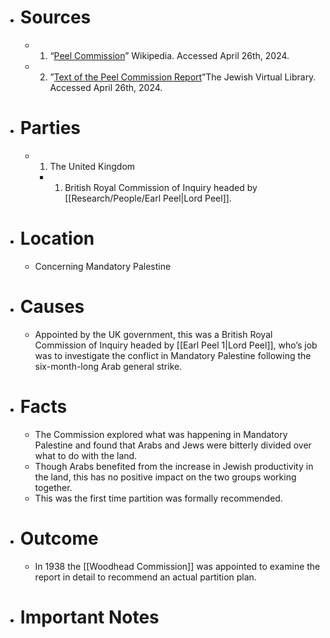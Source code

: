 - # Sources
  - 1. “[Peel Commission](https://en.wikipedia.org/wiki/Peel_Commission)” Wikipedia. Accessed April 26th, 2024.
  - 2. ”[Text of the Peel Commission Report](https://www.jewishvirtuallibrary.org/text-of-the-peel-commission-report)”The Jewish Virtual Library. Accessed April 26th, 2024.
- # Parties
  - 1. The United Kingdom
    - 1. British Royal Commission of Inquiry headed by [[Research/People/Earl Peel|Lord Peel]].
- # Location
  - Concerning Mandatory Palestine
- # Causes
  - Appointed by the UK government, this was a British Royal Commission of Inquiry headed by [[Earl Peel 1|Lord Peel]], who’s job was to investigate the conflict in Mandatory Palestine following the six-month-long Arab general strike.
- # Facts
  - The Commission explored what was happening in Mandatory Palestine and found that Arabs and Jews were bitterly divided over what to do with the land.
  - Though Arabs benefited from the increase in Jewish productivity in the land, this has no positive impact on the two groups working together.
  - This was the first time partition was formally recommended.
- # Outcome
  - In 1938 the [[Woodhead Commission]] was appointed to examine the report in detail to recommend an actual partition plan.
- # Important Notes
#